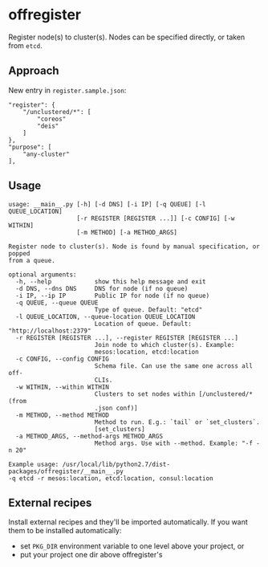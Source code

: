 offregister
===========

Register node(s) to cluster(s). Nodes can be specified directly, or taken from `etcd`.

## Approach

New entry in `register.sample.json`:

    "register": {
        "/unclustered/*": [
            "coreos"
            "deis"
        ]
    },
    "purpose": [
        "any-cluster"
    ],

## Usage

    usage: __main__.py [-h] [-d DNS] [-i IP] [-q QUEUE] [-l QUEUE_LOCATION]
                       [-r REGISTER [REGISTER ...]] [-c CONFIG] [-w WITHIN]
                       [-m METHOD] [-a METHOD_ARGS]
    
    Register node to cluster(s). Node is found by manual specification, or popped
    from a queue.
    
    optional arguments:
      -h, --help            show this help message and exit
      -d DNS, --dns DNS     DNS for node (if no queue)
      -i IP, --ip IP        Public IP for node (if no queue)
      -q QUEUE, --queue QUEUE
                            Type of queue. Default: "etcd"
      -l QUEUE_LOCATION, --queue-location QUEUE_LOCATION
                            Location of queue. Default: "http://localhost:2379"
      -r REGISTER [REGISTER ...], --register REGISTER [REGISTER ...]
                            Join node to which cluster(s). Example:
                            mesos:location, etcd:location
      -c CONFIG, --config CONFIG
                            Schema file. Can use the same one across all off-
                            CLIs.
      -w WITHIN, --within WITHIN
                            Clusters to set nodes within [/unclustered/* (from
                            .json conf)]
      -m METHOD, --method METHOD
                            Method to run. E.g.: `tail` or `set_clusters`.
                            [set_clusters]
      -a METHOD_ARGS, --method-args METHOD_ARGS
                            Method args. Use with --method. Example: "-f -n 20"
    
    Example usage: /usr/local/lib/python2.7/dist-packages/offregister/__main__.py
    -q etcd -r mesos:location, etcd:location, consul:location

## External recipes

Install external recipes and they'll be imported automatically.
If you want them to be installed automatically:

  - set `PKG_DIR` environment variable to one level above your project, or
  - put your project one dir above offregister's
